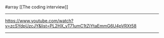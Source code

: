 #array 
[[The coding interview]]


-----
https://www.youtube.com/watch?v=zcSYdpUzcJY&list=PL2HX_yT71umC1tZjYtaEmmG6U4pVRXt58


------








